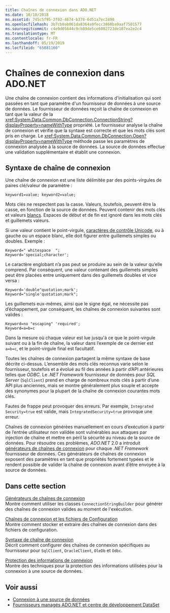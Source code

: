 ```yaml
---
title: Chaînes de connexion dans ADO.NET
ms.date: 10/10/2018
ms.assetid: 745c5f95-2f02-4674-b378-6d51a7ec2490
ms.openlocfilehash: 3b7cb0ab061da8364a9fecc3868ba9aaf7501577
ms.sourcegitcommit: c4e9d05644c9cb89de5ce6002723de107ea2e2c4
ms.translationtype: MT
ms.contentlocale: fr-FR
ms.lasthandoff: 05/19/2019
ms.locfileid: "65881160"
---
```

# <a name="connection-strings-in-adonet"></a>Chaînes de connexion dans ADO.NET

Une chaîne de connexion contient des informations d'initialisation qui sont passées en tant que paramètre d'un fournisseur de données à une source de données. Le fournisseur de données reçoit la chaîne de connexion en tant que la valeur de la <xref:System.Data.Common.DbConnection.ConnectionString?displayProperty=nameWithType> propriété. Le fournisseur analyse la chaîne de connexion et vérifie que la syntaxe est correcte et que les mots clés sont pris en charge. Le <xref:System.Data.Common.DbConnection.Open?displayProperty=nameWithType> méthode passe les paramètres de connexion analysée à la source de données. La source de données effectue une validation supplémentaire et établit une connexion.

## <a name="connection-string-syntax"></a>Syntaxe de chaîne de connexion

Une chaîne de connexion est une liste délimitée par des points-virgules de paires clé/valeur de paramètre :

```
keyword1=value; keyword2=value;
```

Mots clés ne respectent pas la casse. Valeurs, toutefois, peuvent être la casse, en fonction de la source de données. Peuvent contenir des mots clés et valeurs [blancs](https://en.wikipedia.org/wiki/Whitespace_character#Unicode). Espaces de début et de fin est ignoré dans les mots clés et guillemets valeurs.

Si une valeur contient le point-virgule, [caractères de contrôle Unicode](https://en.wikipedia.org/wiki/Unicode_control_characters), ou à gauche ou un espace blanc, elle doit figurer entre guillemets simples ou doubles. Exemple :

```
Keyword=" whitespace  ";
Keyword='special;character';
```

Le caractère englobant n’a pas peut se produire au sein de la valeur qu’elle comprend. Par conséquent, une valeur contenant des guillemets simples peut être placées entre uniquement dans des guillemets doubles et vice versa :

```
Keyword='double"quotation;mark';
Keyword="single'quotation;mark";
```

Les guillemets eux-mêmes, ainsi que le signe égal, ne nécessite pas d’échappement, par conséquent, les chaînes de connexion suivantes sont valides :

```
Keyword=no "escaping" 'required';
Keyword=a=b=c
```

Dans la mesure où chaque valeur est lue jusqu'à ce que le point-virgule suivant ou à la fin de chaîne, la valeur dans l’exemple de ce dernier est `a=b=c`, et le point-virgule final est facultatif.

Toutes les chaînes de connexion partagent la même syntaxe de base décrite ci-dessus. L’ensemble des mots clés reconnus varie selon le fournisseur, toutefois et a évolué au fil des années à partir d’API antérieures telles que *ODBC*. Le *.NET Framework* fournisseur de données pour *SQL Server* (`SqlClient`) prend en charge de nombreux mots clés à partir d’une API plus anciennes, mais se montre généralement plus souple et accepte des synonymes pour la plupart de la chaîne de connexion courantes mots clés.

Fautes de frappe peut provoquer des erreurs. Par exemple, `Integrated Security=true` est valide, mais `IntegratedSecurity=true` provoque une erreur.

Chaînes de connexion générées manuellement en cours d’exécution à partir de l’entrée utilisateur non validée sont vulnérables aux attaques par injection de chaîne et mettre en péril la sécurité au niveau de la source de données. Pour résoudre ces problèmes, *ADO.NET* 2.0 a introduit [générateurs de chaînes de connexion](../../../../docs/framework/data/adonet/connection-string-builders.md) pour chaque *.NET Framework* fournisseur de données. Ces générateurs de chaînes de connexion exposent des paramètres en tant que propriétés fortement typées et le rendent possible de valider la chaîne de connexion avant d’être envoyée à la source de données.

## <a name="in-this-section"></a>Dans cette section

[Générateurs de chaînes de connexion](../../../../docs/framework/data/adonet/connection-string-builders.md)\
Montre comment utiliser les classes `ConnectionStringBuilder` pour générer des chaînes de connexion valides au moment de l'exécution.

[Chaînes de connexion et les fichiers de Configuration](../../../../docs/framework/data/adonet/connection-strings-and-configuration-files.md)\
Montre comment stocker et extraire des chaînes de connexion dans des fichiers de configuration.

[Syntaxe de chaîne de connexion](../../../../docs/framework/data/adonet/connection-string-syntax.md)\
Décrit comment configurer des chaînes de connexion spécifiques au fournisseur pour `SqlClient`, `OracleClient`, `OleDb` et `Odbc`.

[Protection des informations de connexion](../../../../docs/framework/data/adonet/protecting-connection-information.md)\
Montre des techniques pour la protection des informations utilisées pour la connexion à une source de données.

## <a name="see-also"></a>Voir aussi

- [Connexion à une source de données](/cpp/data/odbc/connecting-to-a-data-source)
- [Fournisseurs managés ADO.NET et centre de développement DataSet](https://go.microsoft.com/fwlink/?LinkId=217917)
